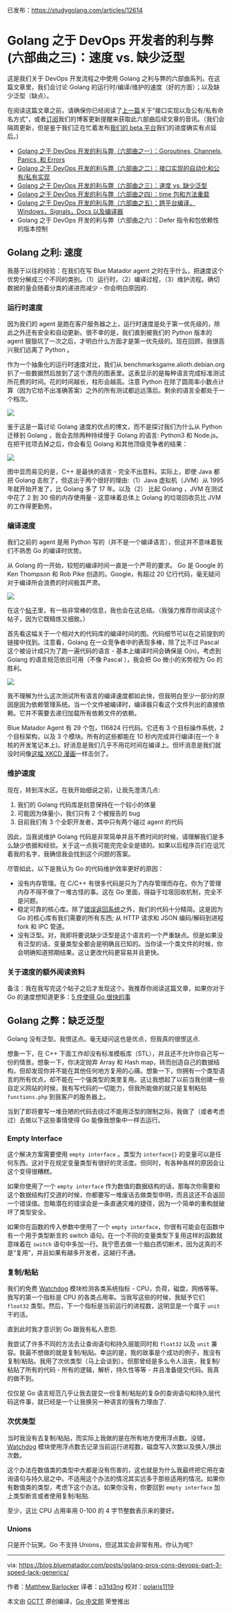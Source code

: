 已发布：https://studygolang.com/articles/12614

# Golang 之于 DevOps 开发者的利与弊(六部曲之三)：速度 vs. 缺少泛型

这是我们关于 DevOps 开发流程之中使用 Golang 之利与弊的六部曲系列。在这篇文章里，我们会讨论 Golang 的运行时/编译/维护的速度（好的方面）；以及缺少泛型（缺点）。

在阅读这篇文章之前，请确保你已经阅读了[上一篇](https://studygolang.com/articles/12608)关于“接口实现以及公有/私有命名方式”，或者[订阅](http://eepurl.com/cOHJ3f)我们的博客更新提醒来获取此六部曲后续文章的音讯。（我们会隔周更新，但是鉴于我们正在忙着发布[我们的 beta 平台](https://blog.bluematador.com/blog/posts/announcing-beta-launch-blue-matador-devops-monitoring-platform/)我们的进度确实有点延后。)

- [Golang 之于 DevOps 开发的利与弊（六部曲之一）：Goroutines, Channels, Panics, 和 Errors](https://studygolang.com/articles/11983)
- [Golang 之于 DevOps 开发的利与弊（六部曲之二）：接口实现的自动化和公有/私有实现](https://studygolang.com/articles/12608)
- [Golang 之于 DevOps 开发的利与弊（六部曲之三）：速度 vs. 缺少泛型](https://studygolang.com/articles/12614)
- [Golang 之于 DevOps 开发的利与弊（六部曲之四）：time 包和方法重载](https://studygolang.com/articles/12615)
- [Golang 之于 DevOps 开发的利与弊（六部曲之五）：跨平台编译，Windows，Signals，Docs 以及编译器](https://studygolang.com/articles/12616)
- Golang 之于 DevOps 开发的利与弊（六部曲之六）：Defer 指令和包依赖性的版本控制

## Golang 之利: 速度

我基于以往的经验：在我们在写 Blue Matador agent 之时在乎什么，把速度这个优势分解成三个不同的类别。（1）运行时，（2）编译过程，（3）维护流程。确切数据的量会随着分类的递进而减少 - 你会明白原因的.

### 运行时速度

因为我们的 agent 是跑在客户服务器之上，运行时速度是处于第一优先级的，除此之外还有安全和自动更新。很不幸的是，我们直到被我们的 Python 版本的 agent 狠狠坑了一次之后，才明白什么方面才是第一优先级的。现在回顾，我很高兴我们远离了 Python 。

作为一个抽象化的运行时速度对比，我们从 benchmarksgame.alioth.debian.org 扒了一些数据然后放到了这个漂亮的图表里。这表显示的是每种语言完成标准测试所花费的时间。花的时间越长，柱形会越高。注意 Python 在除了圆周率小数点计算（因为它给不出准确答案）之外的所有测试都远远落后。剩余的语言全都处于一个档次。

![](https://raw.githubusercontent.com/studygolang/gctt-images/master/go_devops/golang-language-runtimes-1.png)

鉴于这是一篇讨论 Golang 速度的优点的博文，而不是探讨我们为什么从 Python 迁移到 Golang ，我会去除两种持续慢于 Golang 的语言: Python3 和 Node.js。在把干扰项去掉之后，你会看见 Golang 和其他顶级竞争者的结果：

![](https://raw.githubusercontent.com/studygolang/gctt-images/master/go_devops/golang-language-runtimes-2.png)

图中显而易见的是，C++ 是最快的语言 - 完全不出意料。实际上，即使 Java 都把 Golang 击败了，但这出于两个很好的理由:（1）Java 虚拟机（JVM）从 1995 年就开始开发了，比 Golang 多了 17 年。以及（2） 比起 Golang ，JVM 在测试中花了 2 到 30 倍的内存使用量 - 这意味着总体上 Golang 的垃圾回收员比 JVM 的工作得更勤劳。

### 编译速度

我们之前的 agent 是用 Python 写的（并不是一个编译语言），但这并不意味着我们不熟悉 Go 的编译时优势。

从 Golang 的一开始，较短的编译时间一直是一个严苛的要求。 Go 是 Google 的 Ken Thompson 和 Rob Pike 创造的。Google，有超过 20 亿行代码，毫无疑问对于编译所会浪费的时间极其严肃。

![](https://raw.githubusercontent.com/studygolang/gctt-images/master/go_devops/compiling.png)

在这个[帖子](http://imgur.com/a/jQUav#xVgi2ZA)里，有一些非常棒的信息，我也会在这总结。（我强力推荐你阅读这个帖子，因为它既精炼又细致。）

首先看这幅关于一个相对大的代码库的编译时间的图。代码细节可以在之前提到的链接中找到。注意看，Golang 在一众竞争者中的表现多棒，除了比不过 Pascal 这个被设计成只为了跑一遍代码的语言 - 基本上编译时间会确保是 O(n)。考虑到 Golang 的语言规范依旧可用（不像 Pascal ），我会把 Go 微小的劣势视为 Go 的胜利。

![](https://raw.githubusercontent.com/studygolang/gctt-images/master/go_devops/golang-language-compilation-time.png)

我不理解为什么这次测试所有语言的编译速度都如此快，但我明白至少一部分的原因是因为依赖管理系统。当一个文件被编译时，编译器只看这个文件列出的直接依赖。它并不需要去递归加载所有依赖文件的依赖。

Blue Matador Agent 有 29 个包，116824 行代码。它还有 3 个目标操作系统，2 个目标架构，以及 3 个模块。所有的这些都能在 10 秒内完成并行编译(在一个 8 核的开发笔记本上)。好消息是我们几乎不用花时间在编译上。但坏消息是我们就没时间像[这幅 XKCD 漫画](https://xkcd.com/303/)一样击剑了。

### 维护速度

现在，转到浑水区。在我开始细说之前，让我先澄清几点:

1. 我们的 Golang 代码库是刻意保持在一个较小的体量
2. 可能因为体量小，我们只有 2 个被报告的 bug
3. 目前我们有 3 个全职开发者，其中只有两个碰过 agent 的代码

因此，当我说维护 Golang 代码是非常简单并且不费时间的时候，请理解我们是多么缺少依据和经验。关于这一点我可能完完全全是错的。如果以后程序员们在诅咒着我的名字，我确信我会找到这个问题的答案。

尽管如此，以下是我认为 Go 的代码维护效率更好的原因：

- 没有内存管理。在 C/C++ 有很多代码是只为了内存管理而存在。你为了管理内存不得不做了一堆古怪的事。这在 Go 里面，得益于垃圾回收机制，完全不是问题。
- 稳定可靠的核心库。除了[错误返回系统](https://blog.bluematador.com/blog/posts/golang-pros-cons-for-devops-part-1-goroutines-panics-errors/)之外，我们的代码十分精简。这是因为 Go 的核心库有我们需要的所有东西; 从 HTTP 请求和 JSON 编码/解码到进程 fork 和 IPC 管道。
- 没有泛型。对，我即将要说缺少泛型是这个语言的一个严重缺点。但是如果没有泛型的话，变量类型全都会是明确且已知的。当你读一个类文件的时候，你会明确知道预期结果。这让更改代码更容易并且更快。

### 关于速度的额外阅读资料

备注：我在我写完这个帖子之后才发现这个。我推荐你阅读这篇文章，如果你对于 Go 的速度想知道更多：[5 件使得 Go 很快的事](https://dave.cheney.net/2014/06/07/five-things-that-make-go-fast)

## Golang 之弊：缺乏泛型

Golang 没有泛型。我恨这点。毫无疑问这也是优点，但我真的很恨这点.

想象一下，在 C++ 下面工作却没有标准模板库（STL），并且还不允许你自己写一份的情景。想象一下，你决定抛弃 Array 和 Hash map，转而创造自己的数据结构，但却发现你并不能在其他任何地方复用的心痛。想象一下，你拥有一个类型语言的所有优点，却不能在一个强类型的类里复用。这让我想起了以前当我创建一些自定义网站的时候，我有写代码的一切能力，但我所能做的就只是复制粘贴 `functions.php` 到我客户的服务器上。

当到了即将要写一堆丑陋的代码去绕过不能用泛型的限制之际，我做了（或者考虑过）去做以下这些事情使得 Go 能像我想象中一样去运行。

### Empty Interface

这个解决方案需要使用 `empty interface` 。类型为 `interface{}` 的变量可以是任何东西。这对于在规定变量类型有很好的灵活度。但同时，有各种各样的原因会让这个变得很糟糕。

如果你使用了一个 `empty interface` 作为数值的数据结构的话，那每次你需要和这个数据结构打交道的时候，你都要写一堆废话去做类型申明，而且这还不会返回一个错误值。忽略潜在的错误会是一条直通灾难的捷径，因为一个简单的重构就破坏了类型安全。

如果你在函数的传入参数中使用了一个 `empty interface`，你很有可能会在函数中有一个用于类型断言的 switch 语句。在一个不同的变量类型下复用这样的函数就意味着在 `switch` 语句中多加一行。我宁愿去做一个脑白质切断术，因为这真的不是“复用”，并且如果有越多开发者，这越行不通。

### 复制/粘贴

我们的免费 [Watchdog](https://blog.bluematador.com/watchdog) 模块检测各类系统指标 - CPU，负荷，磁盘，网络等等。我写的第一个指标是 CPU 的各类占用率。当我写这些的时候，我赋予它们 `float32` 类型。然后，下一个指标是当前运行的进程数，这明显是一个属于 `unit` 干的活。

直到此时我才意识到 Go 跟我有私人恩怨.

我尝试了许多不同的方法去让查询语句和持久层能同时和 `float32` 以及 `unit` 兼容。我最不想做的就是复制/粘贴。幸运的是，我的故事是个成功的例子，我没有复制/粘贴。我用了次优类型（马上会谈到）。但那曾经是多么令人沮丧，我复制/粘贴了所有的代码 - 所有的逻辑，解析，持久性等等 - 并且准备提交代码。我真的做不到。

仅仅是 Go 语言规范几乎让我去提交一份复制/粘贴的复杂的查询语句和持久层代码这件事，就已经是一个让我换另一种语言的强有力理由了.

### 次优类型

当时我没有去复制/粘贴，而实际上我做的是在所有地方使用浮点数。没错， [Watchdog](https://blog.bluematador.com/watchdog) 模块使用浮点数去记录当前运行进程数，磁盘写入次数以及换入/换出次数。

这个办法在数值类的类型中大都是没有伤害的，这也就是为什么我最终把它用在查询语句与持久层之中。不适用这个办法的情况其实远多于那些适用的情况。如果你有数值类的类型，考虑下这个办法。如果你没有，你要回到 `empty interface` 加上类型断言或者使用复制/粘贴.

至少，这比 CPU 占用率用 0-100 的 4 字节整数表示来的要好。

### Unions

只是开个玩笑。Go 不支持 Unions，但这其实会非常有用。你认为呢?

---

via: https://blog.bluematador.com/posts/golang-pros-cons-devops-part-3-speed-lack-generics/

作者：[Matthew Barlocker](https://github.com/mbarlocker)
译者：[p31d3ng](https://github.com/p31d3ng)
校对：[polaris1119](https://github.com/polaris1119)

本文由 [GCTT](https://github.com/studygolang/GCTT) 原创编译，[Go 中文网](https://studygolang.com/) 荣誉推出

